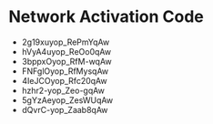 # Network Activation Code
* 2g19xuyop_RePmYqAw
* hVyA4uyop_ReOo0qAw
* 3bppxOyop_RfM-wqAw
* FNFglOyop_RfMysqAw
* 4IeJCOyop_Rfc20qAw
* hzhr2-yop_Zeo-gqAw
* 5gYzAeyop_ZesWUqAw
* dQvrC-yop_Zaab8qAw